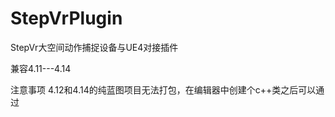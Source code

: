 # StepVrPlugin

StepVr大空间动作捕捉设备与UE4对接插件

兼容4.11---4.14

注意事项
4.12和4.14的纯蓝图项目无法打包，在编辑器中创建个c++类之后可以通过


